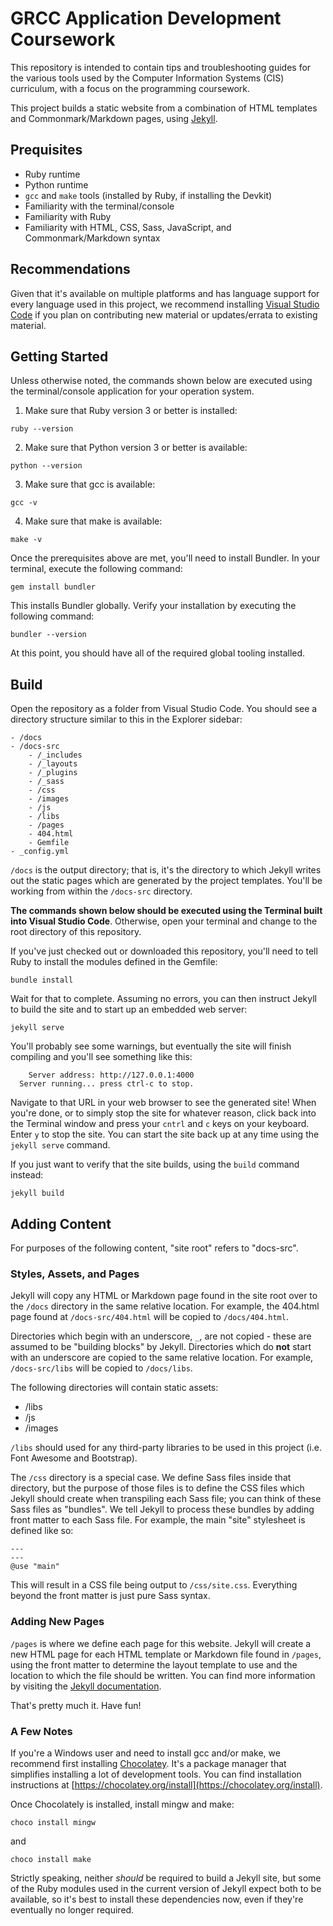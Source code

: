 # GRCC Application Development Coursework

This repository is intended to contain tips and troubleshooting guides for the various tools used by the Computer Information Systems (CIS) curriculum, 
with a focus on the programming coursework.

This project builds a static website from a combination of HTML templates and Commonmark/Markdown pages, using [Jekyll](https://jekyllrb.com/).

## Prequisites

- Ruby runtime
- Python runtime
- `gcc` and `make` tools (installed by Ruby, if installing the Devkit)
- Familiarity with the terminal/console
- Familiarity with Ruby
- Familiarity with HTML, CSS, Sass, JavaScript, and Commonmark/Markdown syntax

## Recommendations

Given that it's available on multiple platforms and has language support for every language used in this project, we recommend installing 
[Visual Studio Code](https://code.visualstudio.com/download) if you plan on contributing new material or updates/errata to existing material.

## Getting Started

Unless otherwise noted, the commands shown below are executed using the terminal/console application for your operation system.

1. Make sure that Ruby version 3 or better is installed: 
```shell
ruby --version
```
2. Make sure that Python version 3 or better is available:
```shell
python --version
```
3. Make sure that gcc is available:
```shell
gcc -v
```
4. Make sure that make is available:
```shell
make -v
```

Once the prerequisites above are met, you'll need to install Bundler. In your terminal, execute the following command:

```shell
gem install bundler
```

This installs Bundler globally. Verify your installation by executing the following command:

```shell
bundler --version
```

At this point, you should have all of the required global tooling installed.

## Build

Open the repository as a folder from Visual Studio Code. You should see a directory structure similar to this in the Explorer sidebar:

```
- /docs
- /docs-src
    - /_includes
    - /_layouts
    - /_plugins
    - /_sass
    - /css
    - /images
    - /js
    - /libs
    - /pages
    - 404.html
    - Gemfile
- _config.yml
```

`/docs` is the output directory; that is, it's the directory to which Jekyll writes out the static pages which are generated by the project templates. You'll 
be working from within the `/docs-src` directory.

**The commands shown below should be executed using the Terminal built into Visual Studio Code**. Otherwise, open your terminal and change to the root directory of this repository.

If you've just checked out or downloaded this repository, you'll need to tell Ruby to install the modules defined in the Gemfile:

```shell
bundle install
```

Wait for that to complete. Assuming no errors, you can then instruct Jekyll to build the site and to start up an embedded web server:

```shell
jekyll serve
```

You'll probably see some warnings, but eventually the site will finish compiling and you'll see something like this:

```
    Server address: http://127.0.0.1:4000
  Server running... press ctrl-c to stop.
```

Navigate to that URL in your web browser to see the generated site! When you're done, or to simply stop the site for whatever reason, click back into the Terminal window and 
press your `cntrl` and `c` keys on your keyboard. Enter `y` to stop the site. You can start the site back up at any time using the `jekyll serve` command. 

If you just want to verify that the site builds, using the `build` command instead:

```shell
jekyll build
```

## Adding Content

For purposes of the following content, "site root" refers to "docs-src".

### Styles, Assets, and Pages

Jekyll will copy any HTML or Markdown page found in the site root over to the `/docs` directory in the same relative location. For example, the 404.html page found 
at `/docs-src/404.html` will be copied to `/docs/404.html`.

Directories which begin with an underscore, `_`, are not copied - these are assumed to be "building blocks" by Jekyll. Directories which do **not** start with an underscore 
are copied to the same relative location. For example, `/docs-src/libs` will be copied to `/docs/libs`.

The following directories will contain static assets:

- /libs
- /js
- /images

`/libs` should used for any third-party libraries to be used in this project (i.e. Font Awesome and Bootstrap).

The `/css` directory is a special case. We define Sass files inside that directory, but the purpose of those files is to define the CSS files which Jekyll should create when 
transpiling each Sass file; you can think of these Sass files as "bundles". We tell Jekyll to process these bundles by adding front matter to each Sass file. For example, the main 
"site" stylesheet is defined like so:

```
---
---
@use "main"
```

This will result in a CSS file being output to `/css/site.css`. Everything beyond the front matter is just pure Sass syntax.

### Adding New Pages

`/pages` is where we define each page for this website. Jekyll will create a new HTML page for each HTML template or Markdown file found in `/pages`, using the 
front matter to determine the layout template to use and the location to which the file should be written. You can find more information by visiting the 
[Jekyll documentation](https://jekyllrb.com/docs/pages/).

That's pretty much it. Have fun!

### A Few Notes

If you're a Windows user and need to install gcc and/or make, we recommend first installing [Chocolatey](https://chocolatey.org/). It's a package 
manager that simplifies installing a lot of development tools. You can find installation instructions at [https://chocolatey.org/install](https://chocolatey.org/install).

Once Chocolately is installed, install mingw and make:

```shell
choco install mingw
```

and

```shell
choco install make
```

Strictly speaking, neither _should_ be required to build a Jekyll site, but some of the Ruby modules used in the current version of Jekyll expect both to be available, so it's 
best to install these dependencies now, even if they're eventually no longer required.